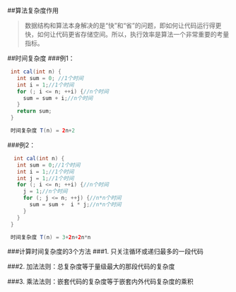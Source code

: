 ##算法复杂度作用
>数据结构和算法本身解决的是“快”和“省”的问题，即如何让代码运行得更快，如何让代码更省存储空间。所以，执行效率是算法一个非常重要的考量指标。

##时间复杂度
###例1：
```java
 int cal(int n) {
   int sum = 0; //1个时间
   int i = 1;//1个时间
   for (; i <= n; ++i) {//n个时间
     sum = sum + i;//n个时间
   }
   return sum;
 }

 时间复杂度 T(n) = 2n+2
```
###例2：
```java
  int cal(int n) {
   int sum = 0;//1个时间
   int i = 1;//1个时间
   int j = 1;//1个时间
   for (; i <= n; ++i) {//n个时间
     j = 1;//n个时间
     for (; j <= n; ++j) {//n*n个时间
       sum = sum +  i * j;//n*n个时间
     }
   }
 }

 时间复杂度 T(n) = 3+2n+2n*n
```
###计算时间复杂度的3个方法
###1. 只关注循环或递归最多的一段代码

###2. 加法法则：总复杂度等于量级最大的那段代码的复杂度

###3. 乘法法则：嵌套代码的复杂度等于嵌套内外代码复杂度的乘积

